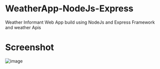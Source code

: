 # WeatherApp-NodeJs-Express
Weather Informant Web App build using NodeJs and Express Framework and weather Apis

# Screenshot
![image](https://user-images.githubusercontent.com/70894096/131652382-9c02248e-2c5a-4252-9081-bf35f55d98a4.png)
